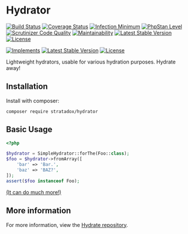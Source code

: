 # Hydrator

[![Build Status](https://travis-ci.org/Stratadox/Hydrator.svg?branch=master)](https://travis-ci.org/Stratadox/Hydrator)
[![Coverage Status](https://coveralls.io/repos/github/Stratadox/Hydrator/badge.svg?branch=master)](https://coveralls.io/github/Stratadox/Hydrator?branch=master)
[![Infection Minimum](https://img.shields.io/badge/msi-100-brightgreen.svg)](https://travis-ci.org/Stratadox/Hydrator)
[![PhpStan Level](https://img.shields.io/badge/phpstan-7-brightgreen.svg)](https://travis-ci.org/Stratadox/Hydrator)
[![Scrutinizer Code Quality](https://scrutinizer-ci.com/g/Stratadox/Hydrator/badges/quality-score.png?b=master)](https://scrutinizer-ci.com/g/Stratadox/Hydrator/?branch=master)
[![Maintainability](https://api.codeclimate.com/v1/badges/d257cc1d20eeeba2a95c/maintainability)](https://codeclimate.com/github/Stratadox/Hydrator/maintainability)
[![Latest Stable Version](https://poser.pugx.org/stratadox/hydrator/v/stable)](https://packagist.org/packages/stratadox/hydrator)
[![License](https://poser.pugx.org/stratadox/hydrator/license)](https://packagist.org/packages/stratadox/hydrator)

[![Implements](https://img.shields.io/badge/interfaces-github-blue.svg)](https://github.com/Stratadox/HydratorContracts)
[![Latest Stable Version](https://poser.pugx.org/stratadox/hydrator-contracts/v/stable)](https://packagist.org/packages/stratadox/hydrator-contracts)
[![License](https://poser.pugx.org/stratadox/hydrator-contracts/license)](https://packagist.org/packages/stratadox/hydrator-contracts)

Lightweight hydrators, usable for various hydration purposes.
Hydrate away!


## Installation

Install with composer:

`composer require stratadox/hydrator`

## Basic Usage

```php
<?php

$hydrator = SimpleHydrator::forThe(Foo::class);
$foo = $hydrator->fromArray([
    'bar' => 'Bar.',
    'baz' => 'BAZ?',
]);
assert($foo instanceof Foo);
```
[(It can do much more!)](https://github.com/Stratadox/Hydrate)

## More information

For more information, view the [Hydrate repository](https://github.com/Stratadox/Hydrate).
